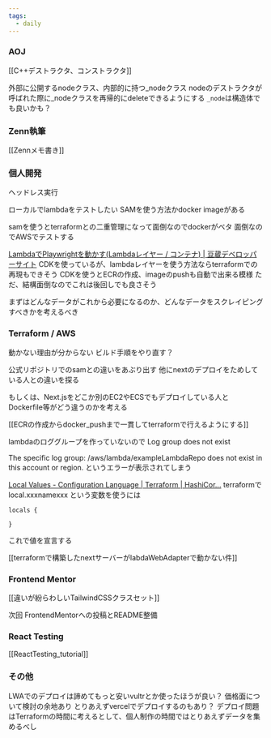 ```yaml
---
tags:
  - daily
---
```


### AOJ

[[C++デストラクタ、コンストラクタ]]

外部に公開するnodeクラス、内部的に持つ_nodeクラス
nodeのデストラクタが呼ばれた際に_nodeクラスを再帰的にdeleteできるようにする
`_node`は構造体でも良いかも？

### Zenn執筆
[[Zennメモ書き]]

### 個人開発
ヘッドレス実行

ローカルでlambdaをテストしたい
SAMを使う方法かdocker imageがある

samを使うとterraformとの二重管理になって面倒なのでdockerがベタ
面倒なのでAWSでテストする

[LambdaでPlaywrightを動かす(Lambdaレイヤー / コンテナ) | 豆蔵デベロッパーサイト](https://developer.mamezou-tech.com/blogs/2024/07/19/lambda-playwright-container-tips/)
CDKを使っているが、lambdaレイヤーを使う方法ならterraformでの再現もできそう
CDKを使うとECRの作成、imageのpushも自動で出来る模様
ただ、結構面倒なのでこれは後回しでも良さそう

まずはどんなデータがこれから必要になるのか、どんなデータをスクレイピングすべきかを考えるべき

### Terraform / AWS
動かない理由が分からない
ビルド手順をやり直す？

公式リポジトリでのsamとの違いをあぶり出す
他にnextのデプロイをためしている人との違いを探る

もしくは、Next.jsをどこか別のEC2やECSでもデプロイしている人と
Dockerfile等がどう違うのかを考える

[[ECRの作成からdocker_pushまで一貫してterraformで行えるようにする]]

lambdaのロググループを作っていないので
Log group does not exist

The specific log group: /aws/lambda/exampleLambdaRepo does not exist in this account or region.
というエラーが表示されてしまう

[Local Values - Configuration Language | Terraform | HashiCor...](https://developer.hashicorp.com/terraform/language/values/locals)
terraformで local.xxxnamexxx という変数を使うには
```
locals {

}
```
これで値を宣言する

[[terraformで構築したnextサーバーがlabdaWebAdapterで動かない件]]

### Frontend Mentor

[[違いが紛らわしいTailwindCSSクラスセット]]

次回 FrontendMentorへの投稿とREADME整備

### React Testing
[[ReactTesting_tutorial]]

### その他

LWAでのデプロイは諦めてもっと安いvultrとか使ったほうが良い？
価格面について検討の余地あり
とりあえずvercelでデプロイするのもあり？
デプロイ問題はTerraformの時間に考えるとして、個人制作の時間ではとりあえずデータを集めるべし
